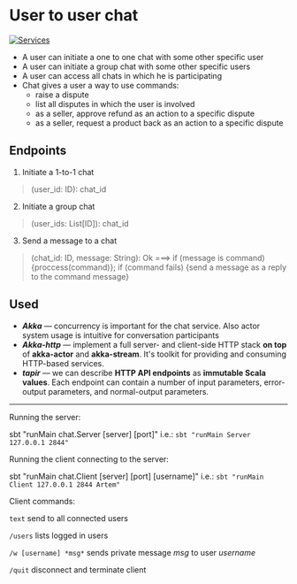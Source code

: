 # User to user chat
[![Services](https://img.shields.io/badge/%E2%AC%85-Back-green.svg)](../README.md)

- A user can initiate a one to one chat with some other specific user
- A user can initiate a group chat with some other specific users
- A user can access all chats in which he is participating
- Chat gives a user a way to use commands:
    - raise a dispute
    - list all disputes in which the user is involved
    - as a seller, approve refund as an action to a specific dispute
    - as a seller, request a product back as an action to a specific dispute

## Endpoints
1. Initiate a 1-to-1 chat
> (user_id: ID): chat_id
2. Initiate a group chat
> (user_ids: List[ID]): chat_id
3. Send a message to a chat
> (chat_id: ID, message: String): Ok ===>
> if (message is command) {proccess(command)};
> if (command fails) {send a message as a reply to the command message}

## Used
- ***Akka*** — concurrency is important for the chat service. Also actor system usage is intuitive for conversation participants
- ***Akka-http*** — implement a full server- and client-side HTTP stack **on top** of **akka-actor** and **akka-stream**. It's toolkit for providing and consuming HTTP-based services.
- ***tapir*** — we can describe **HTTP API endpoints** as **immutable Scala values**. Each endpoint can contain a number of input parameters, error-output parameters, and normal-output parameters.

---

Running the server:

sbt "runMain chat.Server [server] [port]"
i.e.:
`sbt "runMain Server 127.0.0.1 2844"`

Running the client connecting to the server:

sbt "runMain chat.Client [server] [port] [username]"
i.e.:
`sbt "runMain Client 127.0.0.1 2844 Artem"`

Client commands:

`text` send to all connected users

`/users` lists logged in users

`/w [username] *msg*` sends private message *msg* to user *username*

`/quit` disconnect and terminate client


